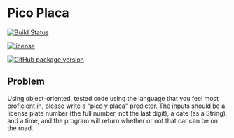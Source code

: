 # Pico Placa


[![Build Status](https://travis-ci.org/hecey/PicoPlaca.svg?branch=master)](https://travis-ci.org/hecey/PicoPlaca)

[![license](https://img.shields.io/github/license/mashape/apistatus.svg)]()

[![GitHub package version](https://img.shields.io/github/package-json/v/badges/shields.svg)]()

## Problem

Using object-oriented, tested code using the language that you feel most proficient in, please write a "pico y placa" predictor. The inputs should be a license plate number (the full number, not the last digit), a date (as a String), and a time, and the program will return whether or not that car can be on the road.


